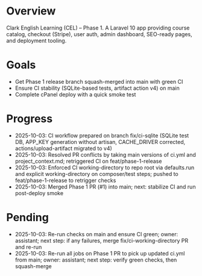 # Overview
Clark English Learning (CEL) – Phase 1. A Laravel 10 app providing course catalog, checkout (Stripe), user auth, admin dashboard, SEO-ready pages, and deployment tooling.

# Goals
- Get Phase 1 release branch squash-merged into main with green CI
- Ensure CI stability (SQLite-based tests, artifact action v4) on main
- Complete cPanel deploy with a quick smoke test

# Progress
- 2025-10-03: CI workflow prepared on branch fix/ci-sqlite (SQLite test DB, APP_KEY generation without artisan, CACHE_DRIVER corrected, actions/upload-artifact migrated to v4)
- 2025-10-03: Resolved PR conflicts by taking main versions of ci.yml and project_context.md; retriggered CI on feat/phase-1-release
- 2025-10-03: Enforced CI working-directory to repo root via defaults.run and explicit working-directory on composer/test steps; pushed to feat/phase-1-release to retrigger checks
- 2025-10-03: Merged Phase 1 PR (#1) into main; next: stabilize CI and run post-deploy smoke

# Pending
- 2025-10-03: Re-run checks on main and ensure CI green; owner: assistant; next step: if any failures, merge fix/ci-working-directory PR and re-run
- 2025-10-03: Re-run all jobs on Phase 1 PR to pick up updated ci.yml from main; owner: assistant; next step: verify green checks, then squash-merge